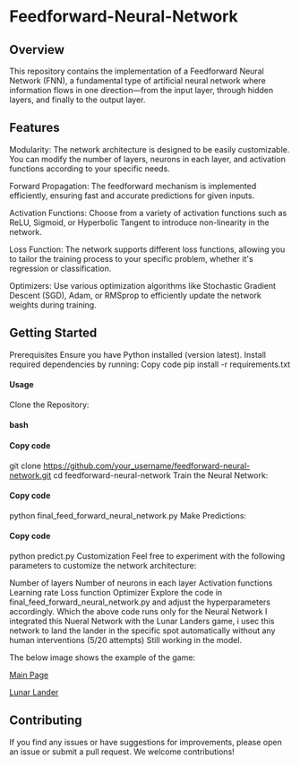 # Feedforward-Neural-Network

## Overview
This repository contains the implementation of a Feedforward Neural Network (FNN), a fundamental type of artificial neural network where information flows in one direction—from the input layer, through hidden layers, and finally to the output layer.

## Features
Modularity: The network architecture is designed to be easily customizable. You can modify the number of layers, neurons in each layer, and activation functions according to your specific needs.

Forward Propagation: The feedforward mechanism is implemented efficiently, ensuring fast and accurate predictions for given inputs.

Activation Functions: Choose from a variety of activation functions such as ReLU, Sigmoid, or Hyperbolic Tangent to introduce non-linearity in the network.

Loss Function: The network supports different loss functions, allowing you to tailor the training process to your specific problem, whether it's regression or classification.

Optimizers: Use various optimization algorithms like Stochastic Gradient Descent (SGD), Adam, or RMSprop to efficiently update the network weights during training.

## Getting Started
Prerequisites
Ensure you have Python installed (version latest).
Install required dependencies by running:
Copy code
pip install -r requirements.txt
#### Usage
Clone the Repository:

#### bash
#### Copy code
git clone https://github.com/your_username/feedforward-neural-network.git
cd feedforward-neural-network
Train the Neural Network:

#### Copy code
python final_feed_forward_neural_network.py
Make Predictions:

#### Copy code
python predict.py
Customization
Feel free to experiment with the following parameters to customize the network architecture:

Number of layers
Number of neurons in each layer
Activation functions
Learning rate
Loss function
Optimizer
Explore the code in final_feed_forward_neural_network.py and adjust the hyperparameters accordingly.
Which the above code runs only for the Neural Network
I integrated this Nueral Network with the Lunar Landers game, i usec this network to land the lander in the specific spot automatically without any human interventions
(5/20 attempts) Still working in the model.

The below image shows the example of the game:

[Main Page](/Main-FFN/Image-Source/1.png)


[Lunar Lander](/Main-FFN/Image-Source/2.png)


## Contributing
If you find any issues or have suggestions for improvements, please open an issue or submit a pull request. We welcome contributions!
